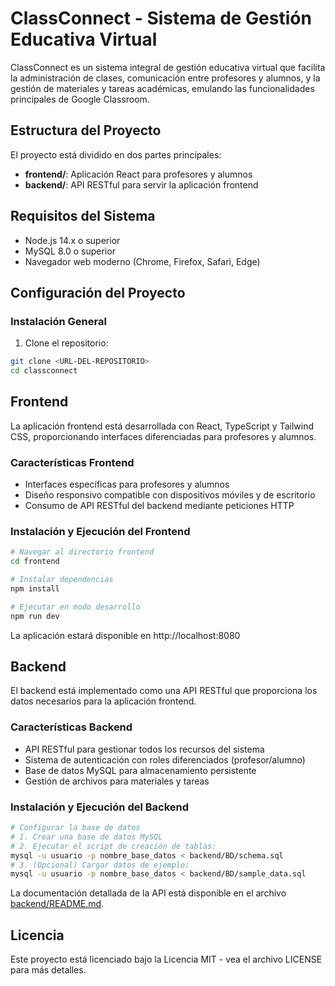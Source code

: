
# ClassConnect - Sistema de Gestión Educativa Virtual

ClassConnect es un sistema integral de gestión educativa virtual que facilita la administración de clases, comunicación entre profesores y alumnos, y la gestión de materiales y tareas académicas, emulando las funcionalidades principales de Google Classroom.

## Estructura del Proyecto

El proyecto está dividido en dos partes principales:

- **frontend/**: Aplicación React para profesores y alumnos
- **backend/**: API RESTful para servir la aplicación frontend

## Requisitos del Sistema

- Node.js 14.x o superior
- MySQL 8.0 o superior
- Navegador web moderno (Chrome, Firefox, Safari, Edge)

## Configuración del Proyecto

### Instalación General

1. Clone el repositorio:
```bash
git clone <URL-DEL-REPOSITORIO>
cd classconnect
```

## Frontend

La aplicación frontend está desarrollada con React, TypeScript y Tailwind CSS, proporcionando interfaces diferenciadas para profesores y alumnos.

### Características Frontend

- Interfaces específicas para profesores y alumnos
- Diseño responsivo compatible con dispositivos móviles y de escritorio
- Consumo de API RESTful del backend mediante peticiones HTTP

### Instalación y Ejecución del Frontend

```bash
# Navegar al directorio frontend
cd frontend

# Instalar dependencias
npm install

# Ejecutar en modo desarrollo
npm run dev
```

La aplicación estará disponible en http://localhost:8080

## Backend

El backend está implementado como una API RESTful que proporciona los datos necesarios para la aplicación frontend.

### Características Backend

- API RESTful para gestionar todos los recursos del sistema
- Sistema de autenticación con roles diferenciados (profesor/alumno)
- Base de datos MySQL para almacenamiento persistente
- Gestión de archivos para materiales y tareas

### Instalación y Ejecución del Backend

```bash
# Configurar la base de datos
# 1. Crear una base de datos MySQL
# 2. Ejecutar el script de creación de tablas:
mysql -u usuario -p nombre_base_datos < backend/BD/schema.sql
# 3. (Opcional) Cargar datos de ejemplo:
mysql -u usuario -p nombre_base_datos < backend/BD/sample_data.sql
```

La documentación detallada de la API está disponible en el archivo [backend/README.md](backend/README.md).

## Licencia

Este proyecto está licenciado bajo la Licencia MIT - vea el archivo LICENSE para más detalles.
